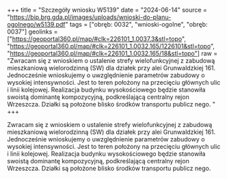 +++
title = "Szczegóły wniosku W5139"
date = "2024-06-14"
source = "https://bip.brg.gda.pl/images/uploads/wnioski-do-planu-ogolnego/w5139.pdf"
tags = ["obręb: 0032", "wnioski-ogolne", "obręb: 0037"]
geolinks = ["https://geoportal360.pl/map/#clk=226101_1.0037.3&stl=topo", "https://geoportal360.pl/map/#clk=226101_1.0032.165/1226101&stl=topo", "https://geoportal360.pl/map/#clk=226101_1.0032.165/18&stl=topo"]
raw = "Zwracam się z wnioskiem o ustalenie strefy wielofunkcyjnej z zabudową mieszkaniową wielorodzinną (SW) dla działek przy alei Grunwaldzkiej 161. Jednocześnie wnioskujemy o uwzględnienie parametrów zabudowy o wysokiej intensywności. Jest to teren położony na przecięciu głównych ulic i linii kolejowej. Realizacja budynku wysokościowego będzie stanowiła swoistą dominantę kompozycyjną, podkreślającą centralny rejon Wrzeszcza. Działki są położone blisko środków transportu publicz nego. "
+++

Zwracam się z wnioskiem o ustalenie strefy wielofunkcyjnej z zabudową mieszkaniową wielorodzinną (SW)
dla działek przy alei Grunwaldzkiej 161. Jednocześnie wnioskujemy o uwzględnienie parametrów zabudowy o
wysokiej intensywności. Jest to teren położony na przecięciu głównych ulic i linii kolejowej. Realizacja
budynku wysokościowego będzie stanowiła swoistą dominantę kompozycyjną, podkreślającą centralny rejon
Wrzeszcza. Działki są położone blisko środków transportu publicz nego.



